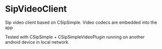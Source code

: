 # SipVideoClient


Sip video client based on CSipSimple. Video codecs are embedded into the app 

Tested with CSipSimple + CSipSimpleVideoPlugin running on another android device in local network. 


